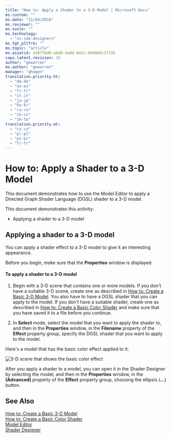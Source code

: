 ```yaml
---
title: "How to: Apply a Shader to a 3-D Model | Microsoft Docs"
ms.custom: ""
ms.date: "11/04/2016"
ms.reviewer: ""
ms.suite: ""
ms.technology: 
  - "vs-ide-designers"
ms.tgt_pltfrm: ""
ms.topic: "article"
ms.assetid: a3877bd6-abd8-4a9d-842c-6848b6c2f335
caps.latest.revision: 15
author: "gewarren"
ms.author: "gewarren"
manager: "ghogen"
translation.priority.ht: 
  - "de-de"
  - "es-es"
  - "fr-fr"
  - "it-it"
  - "ja-jp"
  - "ko-kr"
  - "ru-ru"
  - "zh-cn"
  - "zh-tw"
translation.priority.mt: 
  - "cs-cz"
  - "pl-pl"
  - "pt-br"
  - "tr-tr"
---
```

# How to: Apply a Shader to a 3-D Model
This document demonstrates how to use the Model Editor to apply a Directed Graph Shader Language (DGSL) shader to a 3-D model.  
  
 This document demonstrates this activity:  
  
-   Applying a shader to a 3-D model  
  
## Applying a shader to a 3-D model  
 You can apply a shader effect to a 3-D model to give it an interesting appearance.  
  
 Before you begin, make sure that the **Properties** window is displayed.  
  
#### To apply a shader to a 3-D model  
  
1.  Begin with a 3-D scene that contains one or more models. If you don't have a suitable 3-D scene, create one as described in [How to: Create a Basic 3-D Model](../designers/how-to-create-a-basic-3-d-model.md). You also have to have a DGSL shader that you can apply to the model. If you don't have a suitable shader, create one as described in [How to: Create a Basic Color Shader](../designers/how-to-create-a-basic-color-shader.md) and make sure that you have saved it to a file before you continue.  
  
2.  In **Select** mode, select the model that you want to apply the shader to, and then in the **Properties** window, in the **Filename** property of the **Effect** property group, specify the DGSL shader that you want to apply to the model.  
  
 Here's a model that has the basic color effect applied to it:  
  
 ![3&#45;D scene that shows the basic color effect](../designers/media/digit-3d-model-effect.png "Digit-3D-Model-Effect")  
  
 After you apply a shader to a model, you can open it in the Shader Designer by selecting the model, and then in the **Properties** window, in the **(Advanced)** property of the **Effect** property group, choosing the ellipsis (**...**) button.  
  
## See Also  
 [How to: Create a Basic 3-D Model](../designers/how-to-create-a-basic-3-d-model.md)   
 [How to: Create a Basic Color Shader](../designers/how-to-create-a-basic-color-shader.md)   
 [Model Editor](../designers/model-editor.md)   
 [Shader Designer](../designers/shader-designer.md)